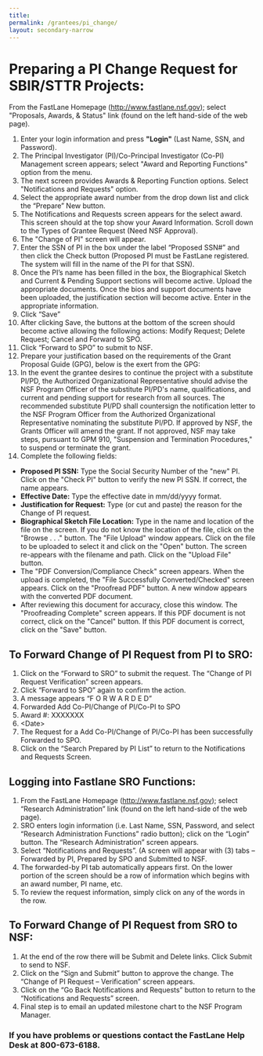 ```yaml
---
title: 
permalink: /grantees/pi_change/
layout: secondary-narrow
---
```


# Preparing a PI Change Request for SBIR/STTR Projects: 
From the FastLane Homepage (http://www.fastlane.nsf.gov); select "Proposals, Awards, & Status" link (found on the left hand-side of the web page).

1. Enter your login information and press **"Login"** (Last Name, SSN, and Password).
2. The Principal Investigator (PI)/Co-Principal Investigator (Co-PI) Management screen appears; select "Award and Reporting Functions" option from the menu.
3. The next screen provides Awards & Reporting Function options. Select "Notifications and Requests" option.
4. Select the appropriate award number from the drop down list and click the “Prepare” New button.
5. The Notifications and Requests screen appears for the select award. This screen should at the top show your Award Information. Scroll down to the Types of Grantee Request (Need NSF Approval). 
6. The "Change of PI" screen will appear.
7. Enter the SSN of PI in the box under the label “Proposed SSN#” and then click the Check button (Proposed PI must be FastLane registered. The system will fill in the name of the PI for that SSN).
8. Once the PI’s name has been filled in the box, the Biographical Sketch and Current & Pending Support sections will become active. Upload the appropriate documents. Once the bios and support documents have been uploaded, the justification section will become active. Enter in the appropriate information.
9. Click “Save”
10. After clicking Save, the buttons at the bottom of the screen should become active allowing the following actions: Modify Request; Delete Request; Cancel and Forward to SPO.
11. Click “Forward to SPO” to submit to NSF.
12. Prepare your justification based on the requirements of the Grant Proposal Guide (GPG), below is the exert from the GPG:
13. In the event the grantee desires to continue the project with a substitute PI/PD, the Authorized Organizational Representative should advise the NSF Program Officer of the substitute PI/PD's name, qualifications, and current and pending support for research from all sources. The recommended substitute PI/PD shall countersign the notification letter to the NSF Program Officer from the Authorized Organizational Representative nominating the substitute PI/PD. If approved by NSF, the Grants Officer will amend the grant. If not approved, NSF may take steps, pursuant to GPM 910, "Suspension and Termination Procedures," to suspend or terminate the grant.
14. Complete the following fields:
- **Proposed PI SSN:** Type the Social Security Number of the "new" PI. Click on the "Check PI" button to verify the new PI SSN. If correct, the name appears.
- **Effective Date:** Type the effective date in mm/dd/yyyy format.
- **Justification for Request:** Type (or cut and paste) the reason for the Change of PI request. 
- **Biographical Sketch File Location:** Type in the name and location of the file on the screen. If you do not know the location of the file, click on the "Browse . . ." button. The "File Upload" window appears. Click on the file to be uploaded to select it and click on the "Open" button. The screen re-appears with the filename and path. Click on the "Upload File" button. 
- The "PDF Conversion/Compliance Check" screen appears. When the upload is completed, the "File Successfully Converted/Checked" screen appears. Click on the "Proofread PDF" button. A new window appears with the converted PDF document.
- After reviewing this document for accuracy, close this window. The "Proofreading Complete" screen appears. If this PDF document is not correct, click on the "Cancel" button. If this PDF document is correct, click on the "Save" button.

## To Forward Change of PI Request from PI to SRO:
1. Click on the “Forward to SRO” to submit the request. The “Change of PI Request Verification” screen appears.
2. Click “Forward to SPO” again to confirm the action.
3. A message appears “F O R W A R D E D”
4. Forwarded Add Co-PI/Change of PI/Co-PI to SPO
5. Award #: XXXXXXX
6. \<Date\>
7. The Request for a Add Co-PI/Change of PI/Co-PI has been successfully Forwarded to SPO.
8. Click on the “Search Prepared by PI List” to return to the Notifications and Requests Screen.

## Logging into Fastlane SRO Functions:

1. From the FastLane Homepage (http://www.fastlane.nsf.gov); select “Research Administration” link (found on the left hand-side of the web page).
2. SRO enters login information (i.e. Last Name, SSN, Password, and select “Research Administration Functions” radio button); click on the “Login” button. The “Research Administration” screen appears.
3. Select “Notifications and Requests”. (A screen will appear with (3) tabs – Forwarded by PI, Prepared by SPO and Submitted to NSF.
4. The forwarded-by PI tab automatically appears first. On the lower portion of the screen should be a row of information which begins with an award number, PI name, etc.
5. To review the request information, simply click on any of the words in the row.

## To Forward Change of PI Request from SRO to NSF:

1. At the end of the row there will be Submit and Delete links. Click Submit to send to NSF.
2. Click on the “Sign and Submit” button to approve the change. The “Change of PI Request – Verification” screen appears.
3. Click on the “Go Back Notifications and Requests” button to return to the “Notifications and Requests” screen.
4. Final step is to email an updated milestone chart to the NSF Program Manager.

### If you have problems or questions contact the FastLane Help Desk at 800-673-6188.
